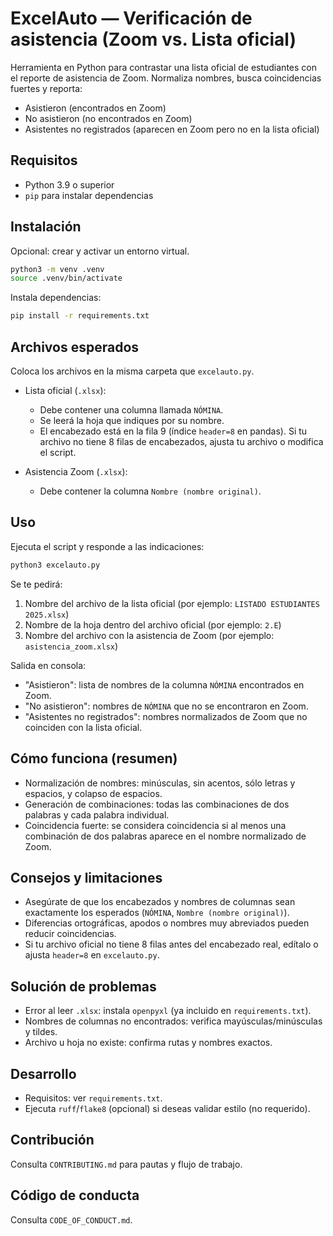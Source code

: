 # ExcelAuto — Verificación de asistencia (Zoom vs. Lista oficial)

Herramienta en Python para contrastar una lista oficial de estudiantes con el reporte de asistencia de Zoom. Normaliza nombres, busca coincidencias fuertes y reporta:

- Asistieron (encontrados en Zoom)
- No asistieron (no encontrados en Zoom)
- Asistentes no registrados (aparecen en Zoom pero no en la lista oficial)

## Requisitos

- Python 3.9 o superior
- `pip` para instalar dependencias

## Instalación

Opcional: crear y activar un entorno virtual.

```bash
python3 -m venv .venv
source .venv/bin/activate
```

Instala dependencias:

```bash
pip install -r requirements.txt
```

## Archivos esperados

Coloca los archivos en la misma carpeta que `excelauto.py`.

- Lista oficial (`.xlsx`):
  - Debe contener una columna llamada `NÓMINA`.
  - Se leerá la hoja que indiques por su nombre.
  - El encabezado está en la fila 9 (índice `header=8` en pandas). Si tu archivo no tiene 8 filas de encabezados, ajusta tu archivo o modifica el script.

- Asistencia Zoom (`.xlsx`):
  - Debe contener la columna `Nombre (nombre original)`.

## Uso

Ejecuta el script y responde a las indicaciones:

```bash
python3 excelauto.py
```

Se te pedirá:

1) Nombre del archivo de la lista oficial (por ejemplo: `LISTADO ESTUDIANTES 2025.xlsx`)
2) Nombre de la hoja dentro del archivo oficial (por ejemplo: `2.E`)
3) Nombre del archivo con la asistencia de Zoom (por ejemplo: `asistencia_zoom.xlsx`)

Salida en consola:

- "Asistieron": lista de nombres de la columna `NÓMINA` encontrados en Zoom.
- "No asistieron": nombres de `NÓMINA` que no se encontraron en Zoom.
- "Asistentes no registrados": nombres normalizados de Zoom que no coinciden con la lista oficial.

## Cómo funciona (resumen)

- Normalización de nombres: minúsculas, sin acentos, sólo letras y espacios, y colapso de espacios.
- Generación de combinaciones: todas las combinaciones de dos palabras y cada palabra individual.
- Coincidencia fuerte: se considera coincidencia si al menos una combinación de dos palabras aparece en el nombre normalizado de Zoom.

## Consejos y limitaciones

- Asegúrate de que los encabezados y nombres de columnas sean exactamente los esperados (`NÓMINA`, `Nombre (nombre original)`).
- Diferencias ortográficas, apodos o nombres muy abreviados pueden reducir coincidencias.
- Si tu archivo oficial no tiene 8 filas antes del encabezado real, edítalo o ajusta `header=8` en `excelauto.py`.

## Solución de problemas

- Error al leer `.xlsx`: instala `openpyxl` (ya incluido en `requirements.txt`).
- Nombres de columnas no encontrados: verifica mayúsculas/minúsculas y tildes.
- Archivo u hoja no existe: confirma rutas y nombres exactos.

## Desarrollo

- Requisitos: ver `requirements.txt`.
- Ejecuta `ruff`/`flake8` (opcional) si deseas validar estilo (no requerido).

## Contribución

Consulta `CONTRIBUTING.md` para pautas y flujo de trabajo.

## Código de conducta

Consulta `CODE_OF_CONDUCT.md`.